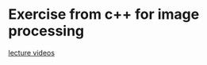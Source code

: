 # Exercise from c++ for image processing
[lecture videos](https://www.youtube.com/playlist?list=PLgnQpQtFTOGR50iIOtO36nK6aNPtVq98C)
